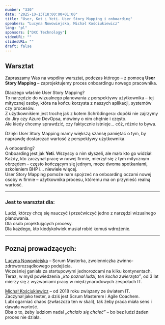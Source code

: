 ```yaml
---
number: "330"
date: "2025-10-13T18:00:00+01:00"
title: "User, Kot i Yeti. User Story Mapping i onboarding"
speakers: "Lucyna Nowowiejska, Michał Kościukiewicz"
lang: "pl"
sponsors: ["DXC Technology"]
videoURL: ""
slidesURL: ""
draft: false
---
```


## Warsztat 

Zapraszamy Was na wspólny warsztat, podczas którego – z pomocą **User Story Mapping** – zaprojektujemy proces onboardingu nowego pracownika.

Dlaczego właśnie User Story Mapping?  
To narzędzie do wizualnego planowania z perspektywy użytkownika – tej mitycznej osoby, która na końcu korzysta z naszych aplikacji, systemów czy procesów.  
Z użytkownikiem jest trochę jak z kotem Schrödingera: dopóki nie zajrzymy do Jiry czy Azure DevOpsa, mówimy o nim chętnie i często.  
Ale kiedy chcemy sprawdzić, czy faktycznie istnieje… cóż, różnie to bywa.  

Dzięki User Story Mapping mamy większą szansę pamiętać o tym, by naprawdę dostarczać wartość z perspektywy użytkownika.

A onboarding?  
Onboarding jest jak **Yeti**. Wszyscy o nim słyszeli, ale mało kto go widział.  
Każdy, kto zaczynał pracę w nowej firmie, mierzył się z tym mitycznym obrzędem – często kończącym się jednym, może dwoma spotkaniami, szkoleniem BHP i… niewiele więcej.  
User Story Mapping pomoże nam spojrzeć na onboarding oczami nowej osoby w firmie – użytkownika procesu, któremu ma on przynieść realną wartość.

***

### Jest to warsztat dla:

Ludzi, którzy chcą się nauczyć i przećwiczyć jedno z narzędzi wizualnego planowania.  
Dla osób projektujących procesy.  
Dla każdego, kto kiedykolwiek musiał robić komuś wdrożenie.

***

## Poznaj prowadzących:

<a href="https://www.linkedin.com/in/lucyna-nowowiejska/" target="_blank">Lucyna Nowowiejska</a> – Scrum Masterka, zwolenniczka zwinno-zdroworozsądkowego podejścia.  
Wcześniej ganiała za startupowymi jednorożcami na kilku kontynentach.  
Teraz, w myśl powiedzenia *„kto poznał ludzi, ten kocha zwierzęta”*, od 3 lat mierzy się z wyzwaniami pracy w międzynarodowych zespołach IT.  

<a href="https://www.linkedin.com/in/michal-kosciukiewicz/" target="_blank">Michał Kościukiewicz</a> – od 2018 roku związany ze światem IT.  
Zaczynał jako tester, a dziś jest Scrum Masterem i Agile Coachem.  
Lubi ogarniać chaos (zwłaszcza ten w skali), tak żeby praca miała sens i dawała wartość.  
Dba o to, żeby ludziom nadal *„chciało się chcieć”* – bo bez ludzi żaden proces nie działa.

